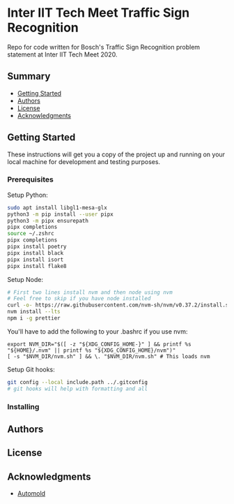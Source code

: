 # Inter IIT Tech Meet Traffic Sign Recognition

Repo for code written for Bosch's Traffic Sign Recognition problem statement at Inter IIT Tech Meet 2020.

## Summary

  - [Getting Started](#getting-started)
  - [Authors](#authors)
  - [License](#license)
  - [Acknowledgments](#acknowledgments)

## Getting Started

These instructions will get you a copy of the project up and running on
your local machine for development and testing purposes.

### Prerequisites

Setup Python:
```sh
sudo apt install libgl1-mesa-glx
python3 -m pip install --user pipx
python3 -m pipx ensurepath
pipx completions
source ~/.zshrc
pipx completions
pipx install poetry
pipx install black
pipx install isort
pipx install flake8
```

Setup Node:
```sh
# First two lines install nvm and then node using nvm
# Feel free to skip if you have node installed
curl -o- https://raw.githubusercontent.com/nvm-sh/nvm/v0.37.2/install.sh | bash
nvm install --lts
npm i -g prettier
```

You'll have to add the following to your .bashrc if you use nvm:
```
export NVM_DIR="$([ -z "${XDG_CONFIG_HOME-}" ] && printf %s "${HOME}/.nvm" || printf %s "${XDG_CONFIG_HOME}/nvm")"
[ -s "$NVM_DIR/nvm.sh" ] && \. "$NVM_DIR/nvm.sh" # This loads nvm
```

Setup Git hooks:
```sh
git config --local include.path ../.gitconfig
# git hooks will help with formatting and all
```

### Installing

## Authors

## License

## Acknowledgments
- [Automold](https://github.com/UjjwalSaxena/Automold--Road-Augmentation-Library)
